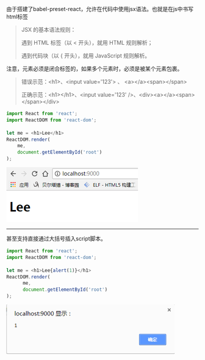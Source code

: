 由于搭建了babel-preset-react，允许在代码中使用jsx语法。也就是在js中书写html标签

> JSX 的基本语法规则：
>
> 遇到 HTML 标签（以 &lt; 开头），就用 HTML 规则解析；
>
> 遇到代码块（以 { 开头），就用 JavaScript 规则解析。

注意，元素必须是闭合标签的，如果多个元素时，必须是被某个元素包裹。

> 错误示范：&lt;h1&gt;、&lt;input value='123'&gt; 、 &lt;a&gt;&lt;/a&gt;&lt;span&gt;&lt;/span&gt;
>
> 正确示范：&lt;h1&gt;&lt;/h1&gt;、&lt;input value='123' /&gt;、&lt;div&gt;&lt;a&gt;&lt;/a&gt;&lt;span&gt;&lt;/span&gt;&lt;/div&gt;

```js
import React from 'react';
import ReactDOM from 'react-dom';

let me = <h1>Lee</h1>
ReactDOM.render(
    me,
    document.getElementById('root')
);
```

![](/assets/123asdasdas.png)

---

甚至支持直接通过大括号插入script脚本。

```js
import React from 'react';
import ReactDOM from 'react-dom';

let me = <h1>Lee{alert(1)}</h1>
ReactDOM.render(
      me,
      document.getElementById('root')
);
```

![](/assets/zxzcxz.png)

